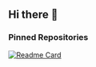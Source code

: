 ## Hi there 👋

### Pinned Repositories

[![Readme Card](https://github-readme-stats.vercel.app/api/pin/?username=NJZFLSc2g2022&repo=NJZFLSc2g2022-Meme_Library)](https://github.com/anuraghazra/github-readme-stats)

<!--

**Here are some ideas to get you started:**

🙋‍♀️ A short introduction - what is your organization all about?
🌈 Contribution guidelines - how can the community get involved?
👩‍💻 Useful resources - where can the community find your docs? Is there anything else the community should know?
🍿 Fun facts - what does your team eat for breakfast?
🧙 Remember, you can do mighty things with the power of [Markdown](https://docs.github.com/github/writing-on-github/getting-started-with-writing-and-formatting-on-github/basic-writing-and-formatting-syntax)
-->
